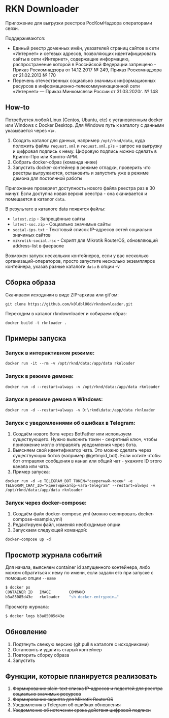 # RKN Downloader

Приложение для выгрузки реестров РосКомНадзора операторами связи.

Поддерживаются:

* Единый реестр доменных имён, указателей страниц сайтов в сети «Интернет» и сетевых адресов, позволяющих идентифицировать сайты в сети «Интернет», содержащие информацию, распространение которой в Российской Федерации запрещено - Приказ Роскомнадзора от 14.12.2017 № 249, Приказ Роскомнадзора от 21.02.2013 № 170
* Перечень отечественных социально значимых информационных ресурсов в информационно-телекоммуникационной сети «Интернет» — Приказ Минкомсвязи России от 31.03.2020г. № 148

## How-to

Потребуется любой Linux (Centos, Ubuntu, etc) с установленным docker или Windows с Docker Desktop. Для Windows путь к каталогу с данными указывается через «\».

1. Создать каталог для данных, например ```/opt/rknd/data```, куда положить файлы ```request.xml``` и ```request.xml.p7s``` - запрос на выгрузку и цифровая подпись к нему. Цифровую подпись можно сделать в Крипто-Про или Крипто-АРМ.
2. Собрать docker-образ (команда ниже)
3. Запустить docker-контейнер в режиме отладки, проверить что реестры выгружаются, остановить и запустить уже в режиме демона для постоянной работы

Приложение проверяет доступность нового файла реестра раз в 30 минут. Если доступна новая версия реестра - она скачивается и помещается в каталог ```data```.

В результате в каталоге data появятся файлы:

* ```latest.zip``` - Запрещённые сайты
* ```latest-soc.zip``` - Социально значимые сайты
* ```social-ips.txt``` - Текстовый список IP-адресов сетей социально значимых сайтов
* ```mikrotik-social.rsc``` - Скрипт для Mikrotik RouterOS, обновляющий address-list в фаерволе

Возможен запуск нескольких контейнеров, если у вас несколько организаций-операторов, просто запустите несколько экземпляров контейнера, указав разные каталоги ```data``` в опции -v

## Сборка образа
Скачиваем исходники в виде ZIP-архива или git'ом:
```
git clone https://github.com/k0ldbl00d/rkndownloader.git
```
Переходим в каталог rkndownloader и собираем образ:
```
docker build -t rknloader .
```

## Примеры запуска

### Запуск в интерактивном режиме:
```
docker run -it --rm -v /opt/rknd/data:/app/data rknloader
```

### Запуск в режиме демона:
```
docker run -d --restart=always -v /opt/rknd/data:/app/data rknloader
```

### Запуск в режиме демона в Windows:
```
docker run -d --restart=always -v D:\rknd\data:/app/data rknloader
```

### Запуск с уведомлениями об ошибках в Telegram:

1. Создаём нового бота через BotFather или используем существующего. Нужно выяснить токен - секретный ключ, чтобы приложение могло отправлять уведомления через бота.
2. Выясняем свой идентификатор чата. Это можно сделать через существующих ботов (например @getmyid_bot). Если хотите чтобы бот отправлял сообщения в канал или общий чат - укажите ID этого канала или чата.
3. Пример запуска:
```
docker run -d -e TELEGRAM_BOT_TOKEN="секретный-токен" -e TELEGRAM_CHAT_ID="идентификатор-чата-telegram" --restart=always -v /opt/rknd/data:/app/data rknloader
```

### Запуск через docker-compose:

1. Создаём файл docker-compose.yml (можно скопировать docker-compose-example.yml)
2. Редактируем файл, изменяя необходимые опции
3. Запускаем следующей командой:
```
docker-compose up -d
```

## Просмотр журнала событий
Для начала, выясняем container id запущенного контейнера, либо можем обратиться к нему по имени, если задали его при запуске с помощью опции ```--name```
```bash
$ docker ps
CONTAINER ID   IMAGE        COMMAND               
b3a85085d43e   rknloader    "sh docker-entrypoin…"
```
Просмотр журнала:
```bash
$ docker logs b3a85085d43e
```

## Обновление
1. Подтянуть свежую версию (git pull в каталоге с исходниками)
2. Остановить и удалить старый контейнер
3. Повторить сборку образа
4. Запустить

## Функции, которые планируется реализовать
1. ~~Формирование plain-text списка IP-адресов и подсетей для реестра социально значимых ресурсов~~
2. ~~Формирование скрипта для Mikrotik RouterOS~~
3. ~~Уведомления в Telegram об ошибках обновления~~
4. ~~Уведомление об истечении срока действия цифровой подписи~~
